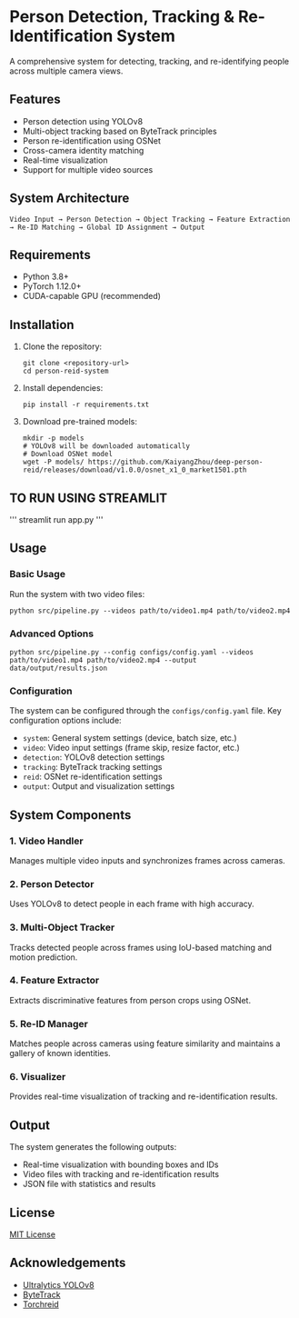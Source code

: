 # Person Detection, Tracking & Re-Identification System

A comprehensive system for detecting, tracking, and re-identifying people across multiple camera views.

## Features

- Person detection using YOLOv8
- Multi-object tracking based on ByteTrack principles
- Person re-identification using OSNet
- Cross-camera identity matching
- Real-time visualization
- Support for multiple video sources

## System Architecture

```
Video Input → Person Detection → Object Tracking → Feature Extraction → Re-ID Matching → Global ID Assignment → Output
```

## Requirements

- Python 3.8+
- PyTorch 1.12.0+
- CUDA-capable GPU (recommended)

## Installation

1. Clone the repository:
   ```
   git clone <repository-url>
   cd person-reid-system
   ```

2. Install dependencies:
   ```
   pip install -r requirements.txt
   ```

3. Download pre-trained models:
   ```
   mkdir -p models
   # YOLOv8 will be downloaded automatically
   # Download OSNet model
   wget -P models/ https://github.com/KaiyangZhou/deep-person-reid/releases/download/v1.0.0/osnet_x1_0_market1501.pth
   ```
## TO RUN USING STREAMLIT 
'''
streamlit run app.py
'''
## Usage

### Basic Usage

Run the system with two video files:

```
python src/pipeline.py --videos path/to/video1.mp4 path/to/video2.mp4
```

### Advanced Options

```
python src/pipeline.py --config configs/config.yaml --videos path/to/video1.mp4 path/to/video2.mp4 --output data/output/results.json
```

### Configuration

The system can be configured through the `configs/config.yaml` file. Key configuration options include:

- `system`: General system settings (device, batch size, etc.)
- `video`: Video input settings (frame skip, resize factor, etc.)
- `detection`: YOLOv8 detection settings
- `tracking`: ByteTrack tracking settings
- `reid`: OSNet re-identification settings
- `output`: Output and visualization settings

## System Components

### 1. Video Handler

Manages multiple video inputs and synchronizes frames across cameras.

### 2. Person Detector

Uses YOLOv8 to detect people in each frame with high accuracy.

### 3. Multi-Object Tracker

Tracks detected people across frames using IoU-based matching and motion prediction.

### 4. Feature Extractor

Extracts discriminative features from person crops using OSNet.

### 5. Re-ID Manager

Matches people across cameras using feature similarity and maintains a gallery of known identities.

### 6. Visualizer

Provides real-time visualization of tracking and re-identification results.

## Output

The system generates the following outputs:

- Real-time visualization with bounding boxes and IDs
- Video files with tracking and re-identification results
- JSON file with statistics and results

## License

[MIT License](LICENSE)

## Acknowledgements

- [Ultralytics YOLOv8](https://github.com/ultralytics/ultralytics)
- [ByteTrack](https://github.com/ifzhang/ByteTrack)
- [Torchreid](https://github.com/KaiyangZhou/deep-person-reid) 
